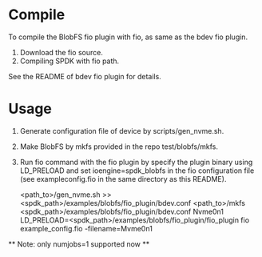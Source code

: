 # Compile

To compile the BlobFS fio plugin with fio, as same as the bdev fio plugin.
1. Download the fio source.
2. Compiling SPDK with fio path.

See the README of bdev fio plugin for details.

# Usage
1. Generate configuration file of device by scripts/gen_nvme.sh.
2. Make BlobFS by mkfs provided in the repo test/blobfs/mkfs.
3. Run fio command with the fio plugin by specify the plugin binary using LD_PRELOAD and set ioengine=spdk_blobfs in the fio configuration file (see exampleconfig.fio in the same directory as this README).

	<path_to>/gen_nvme.sh >> <spdk_path>/examples/blobfs/fio_plugin/bdev.conf
	<path_to>/mkfs <spdk_path>/examples/blobfs/fio_plugin/bdev.conf Nvme0n1
	LD_PRELOAD=<spdk_path>/examples/blobfs/fio_plugin/fio_plugin fio example_config.fio -filename=Mvme0n1

** Note: only numjobs=1 supported now **
